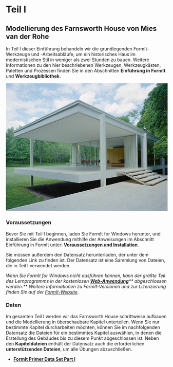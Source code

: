 # Teil I

## Modellierung des Farnsworth House von Mies van der Rohe

In Teil I dieser Einführung behandeln wir die grundlegenden FormIt-Werkzeuge und -Arbeitsabläufe, um ein historisches Haus im modernistischen Stil in weniger als zwei Stunden zu bauen. Weitere Informationen zu den hier beschriebenen Werkzeugen, Werkzeugkästen, Paletten und Prozessen finden Sie in den Abschnitten **Einführung in FormIt** und **Werkzeugbibliothek**.

![Farnsworth House](../../.gitbook/assets/49e004f3-d500-4890-9188-e8a87c1e396a-2.png)

### Voraussetzungen

Bevor Sie mit Teil I beginnen, laden Sie FormIt for Windows herunter, und installieren Sie die Anwendung mithilfe der Anweisungen im Abschnitt Einführung in FormIt unter: [**Voraussetzungen und Installation**](../../formit-introduction/prerequisites-and-installation.md).

Sie müssen außerdem den Datensatz herunterladen, der unter dem folgenden Link zu finden ist. Der Datensatz ist eine Sammlung von Dateien, die in Teil I verwendet werden.

_Wenn Sie FormIt for Windows nicht ausführen können, kann der größte Teil des Lernprogramms in der kostenlosen_ [_**Web-Anwendung**_](https://formit.autodesk.com/app)_** abgeschlossen werden.** Weitere Informationen zu FormIt-Versionen und zur Lizenzierung finden Sie auf der_ [_FormIt-Website_](https://formit.autodesk.com).

### Daten

Im gesamten Teil I werden wir das Farnsworth House schrittweise aufbauen und die Modellierung in überschaubare Kapitel unterteilen. Wenn Sie nur bestimmte Kapitel durcharbeiten möchten, können Sie im nachfolgenden Datensatz die Dateien für ein bestimmtes Kapitel auswählen, in denen die Erstellung des Gebäudes bis zu diesem Punkt abgeschlossen ist. Neben den **Kapiteldateien** enthält der Datensatz auch die erforderlichen **unterstützenden Dateien**, um alle Übungen abzuschließen.

* [**FormIt Primer Data Set Part I**](https://formit-help.s3.amazonaws.com/FormIt+Primer+Part+1+Datasets.zip)
